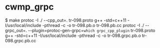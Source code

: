 # cwmp_grpc

$ make
protoc -I ./ --cpp_out=. tr-098.proto
g++ -std=c++11 -I/usr/local/include -pthread  -c -o tr-098.pb.o tr-098.pb.cc
protoc -I ./ --grpc_out=. --plugin=protoc-gen-grpc=`which grpc_cpp_plugin` tr-098.proto
g++ -std=c++11 -I/usr/local/include -pthread  -c -o tr-098.grpc.pb.o tr-098.grpc.pb.cc


